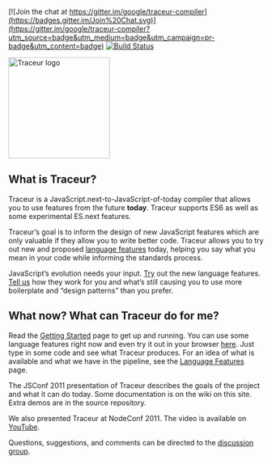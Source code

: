 [![Join the chat at https://gitter.im/google/traceur-compiler](https://badges.gitter.im/Join%20Chat.svg)](https://gitter.im/google/traceur-compiler?utm_source=badge&utm_medium=badge&utm_campaign=pr-badge&utm_content=badge) [![Build Status](https://travis-ci.org/google/traceur-compiler.svg)](https://travis-ci.org/google/traceur-compiler)

<img src="https://google.github.com/traceur-compiler/logo/tc.svg" alt="Traceur logo" width="200" />

What is Traceur?
----------------

Traceur is a JavaScript.next-to-JavaScript-of-today compiler that allows you to use features from the future **today**. Traceur supports ES6 as well as some experimental ES.next features.

Traceur’s goal is to inform the design of new JavaScript features which are only valuable if they allow you to write better code. Traceur allows you to try out new and proposed [language features](https://github.com/google/traceur-compiler/wiki/LanguageFeatures) today, helping you say what you mean in your code while informing the standards process.

JavaScript’s evolution needs your input. [Try](https://github.com/google/traceur-compiler/wiki/Getting-Started) out the new language features. [Tell us](http://groups.google.com/group/traceur-compiler-discuss) how they work for you and what’s still causing you to use more boilerplate and “design patterns” than you prefer.

What now? What can Traceur do for me?
-------------------------------------

Read the [Getting Started](https://github.com/google/traceur-compiler/wiki/Getting-Started) page to get up and running. You can use some language features right now and even try it out in your browser [here](https://google.github.io/traceur-compiler/demo/repl.html). Just type in some code and see what Traceur produces. For an idea of what is available and what we have in the pipeline, see the [Language Features](https://github.com/google/traceur-compiler/wiki/LanguageFeatures) page.

The JSConf 2011 presentation of Traceur describes the goals of the project and what it can do today. Some documentation is on the wiki on this site. Extra demos are in the source repository.

We also presented Traceur at NodeConf 2011. The video is available on [YouTube](http://www.youtube.com/watch?feature=player_detailpage&v=ntDZa7ekFEA).

Questions, suggestions, and comments can be directed to the [discussion group](http://groups.google.com/group/traceur-compiler-discuss).
